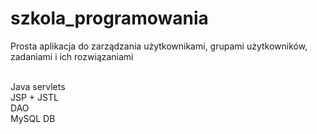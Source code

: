 # szkola_programowania

Prosta aplikacja do zarządzania użytkownikami, grupami użytkowników, zadaniami i ich rozwiązaniami <br><br>

Java servlets <br>
JSP + JSTL <br>
DAO <br>
MySQL DB <br>
